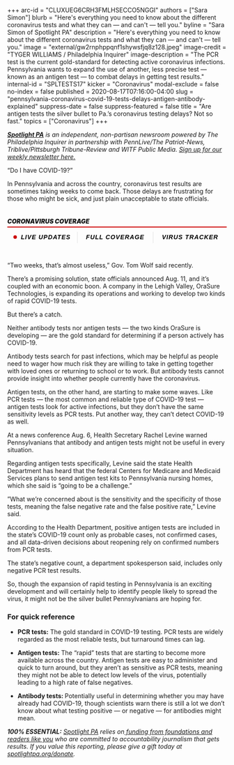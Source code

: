 +++
arc-id = "CLUXUEG6CRH3FMLHSECCO5NGGI"
authors = ["Sara Simon"]
blurb = "Here's everything you need to know about the different coronavirus tests and what they can — and can't — tell you."
byline = "Sara Simon of Spotlight PA"
description = "Here's everything you need to know about the different coronavirus tests and what they can — and can't — tell you."
image = "external/gw2rnphppqnf1shywsfjq8z128.jpeg"
image-credit = "TYGER WILLIAMS / Philadelphia Inquirer"
image-description = "The PCR test is the current gold-standard for detecting active coronavirus infections. Pennsylvania wants to expand the use of another, less precise test — known as an antigen test — to combat delays in getting test results."
internal-id = "SPLTESTS17"
kicker = "Coronavirus"
modal-exclude = false
no-index = false
published = 2020-08-17T07:16:00-04:00
slug = "pennsylvania-coronavirus-covid-19-tests-delays-antigen-antibody-explained"
suppress-date = false
suppress-featured = false
title = "Are antigen tests the silver bullet to Pa.’s coronavirus testing delays? Not so fast."
topics = ["Coronavirus"]
+++

<a href="https://www.spotlightpa.org/"><i><b>Spotlight PA</b></i></a><i> is an independent, non-partisan newsroom powered by The Philadelphia Inquirer in partnership with PennLive/The Patriot-News, Triblive/Pittsburgh Tribune-Review and WITF Public Media. </i><a href="https://www.spotlightpa.org/newsletters" target="_blank"><i>Sign up for our weekly newsletter here.</i></a>

“Do I have COVID-19?”

In Pennsylvania and across the country, coronavirus test results are sometimes taking weeks to come back. Those delays are frustrating for those who might be sick, and just plain unacceptable to state officials.

<div data-type="header" class="card paragraph-spacing collection-item card-embedded-content" style="width:100%"> <div class=""> <h5 class="bold h5 pad pad-top pad-md" style="padding: 15px 0px;font-size: 16px;line-height: 1.13;letter-spacing: -.1px;font-weight: 700;"><div class="" style="
    border-style: solid;
    border-width: 0 0 2px 0;
    border-color: #cc0000;
    margin-bottom: 10px;
"> <div class="" style="
    margin-bottom: 5px;
    font-size: 14px;
    line-height: 1;
    letter-spacing: normal;
    font-weight: 900;
    text-transform: uppercase;
">Coronavirus Coverage</div> </div>
<div class="pg-threebutton-wrapper text-center" style="text-align: center;display: -webkit-box;display: -ms-flexbox;display: flex;-webkit-box-pack: justify;-ms-flex-pack: justify;justify-content: space-between;">
    <a data-link-type="article-embed-coronavirus-links" href="https://www.inquirer.com/virusnews/" class="pg-threebutton-toggle" style="-webkit-box-flex: 1;-ms-flex: 1 1 auto;flex: 1 1 auto;text-align: center;padding: 5px 10px;font-family: &quot;Gotham Narrow SSm A&quot;, &quot;Gotham Narrow SSm B&quot;, &quot;Gotham Narrow Ssm&quot;, &quot;Arial&quot;, sans-serif;color: #000;font-weight: bold;letter-spacing: 0.08em;text-transform: uppercase;font-size: 14px;cursor: pointer;text-decoration: none;-webkit-user-select: none;-moz-user-select: none;-ms-user-select: none;user-select: none;">
        <span class="live-blink" style=" width: 8px; height: 8px; background: #cc0000; display: inline-block; border-radius: 10px; margin-right: 4px; -webkit-animation: blink 3s linear infinite; animation: blink 3s linear infinite; margin-bottom: 1px; "></span>
        LIVE UPDATES 
    </a>
    <a data-link-type="article-embed-coronavirus-links" href="https://web.archive.org/20200318024330/https://inquirer.com/coronavirus" class="pg-threebutton-toggle" style="-webkit-box-flex: 1;-ms-flex: 1 1 auto;flex: 1 1 auto;text-align: center;padding: 5px 15px;font-family: &quot;Gotham Narrow SSm A&quot;, &quot;Gotham Narrow SSm B&quot;, &quot;Gotham Narrow Ssm&quot;, &quot;Arial&quot;, sans-serif;color: #000;font-weight: bold;letter-spacing: 0.08em;text-transform: uppercase;font-size: 14px;cursor: pointer;text-decoration: none;-webkit-user-select: none;-moz-user-select: none;-ms-user-select: none;user-select: none;border-left: 2px solid #eee;">
        FULL COVERAGE
    </a>
    <a data-link-type="article-embed-coronavirus-links" href="https://web.archive.org/20200320014909/https://www.inquirer.com/health/coronavirus/inq/coronavirus-covid-19-pandemic-numbers-pennsylvania-new-jersey-20200319.html" class="pg-threebutton-toggle" style="-webkit-box-flex: 1;-ms-flex: 1 1 auto;flex: 1 1 auto;text-align: center;padding: 5px 15px;font-family: &quot;Gotham Narrow SSm A&quot;, &quot;Gotham Narrow SSm B&quot;, &quot;Gotham Narrow Ssm&quot;, &quot;Arial&quot;, sans-serif;color: #000;font-weight: bold;letter-spacing: 0.08em;text-transform: uppercase;font-size: 14px;cursor: pointer;text-decoration: none;-webkit-user-select: none;-moz-user-select: none;-ms-user-select: none;user-select: none;border-left: 2px solid #eee;">
        VIRUS TRACKER
    </a>
</div>
</h5> </div> </div>


“Two weeks, that’s almost useless,” Gov. Tom Wolf said recently.

There’s a promising solution, state officials announced Aug. 11, and it’s coupled with an economic boon. A company in the Lehigh Valley, OraSure Technologies, is expanding its operations and working to develop two kinds of rapid COVID-19 tests.

But there’s a catch.

Neither antibody tests nor antigen tests — the two kinds OraSure is developing — are the gold standard for determining if a person actively has COVID-19.

Antibody tests search for past infections, which may be helpful as people need to wager how much risk they are willing to take in getting together with loved ones or returning to school or to work. But antibody tests cannot provide insight into whether people currently have the coronavirus.

Antigen tests, on the other hand, are starting to make some waves. Like PCR tests — the most common and reliable type of COVID-19 test — antigen tests look for active infections, but they don’t have the same sensitivity levels as PCR tests. Put another way, they can’t detect COVID-19 as well.

<script src="https://www.spotlightpa.org/embed.js" async></script><div data-spl-embed-version="1" data-spl-src="https://www.spotlightpa.org/embeds/newsletter-covid/"></div>

At a news conference Aug. 6, Health Secretary Rachel Levine warned Pennsylvanians that antibody and antigen tests might not be useful in every situation.

Regarding antigen tests specifically, Levine said the state Health Department has heard that the federal Centers for Medicare and Medicaid Services plans to send antigen test kits to Pennsylvania nursing homes, which she said is “going to be a challenge.”

”What we’re concerned about is the sensitivity and the specificity of those tests, meaning the false negative rate and the false positive rate,” Levine said.

According to the Health Department, positive antigen tests are included in the state’s COVID-19 count only as probable cases, not confirmed cases, and all data-driven decisions about reopening rely on confirmed numbers from PCR tests.

The state’s negative count, a department spokesperson said, includes only negative PCR test results.

<div data-analytics-viewport="autotune" data-analytics-label="2020-02-coronavirus-embed" id="2020-02-coronavirus-embed" data-iframe-fallback="" data-iframe-fallback-width="350" data-iframe-fallback-height="543" data-iframe="https://web.archive.org/20200306035905/https://media.inquirer.com/storage/inquirer/ai2html/2020-02-coronavirus-embed/index.html" data-iframe-height="543" data-iframe-resizable style="width: 100%"></div>
<script type="text/javascript">
 (function() {
   var l = function() {
     new pym.Parent('2020-02-coronavirus-embed', 'https://web.archive.org/20200306035905/https://media.inquirer.com/storage/inquirer/ai2html/2020-02-coronavirus-embed/index.html');
   };
   if (typeof(pym) === 'undefined') {
     var h = document.getElementsByTagName('head')[0],
       s = document.createElement('script');
     s.type = 'text/javascript';
     s.src = 'https://pym.nprapps.org/pym.v1.min.js';
     s.onload = l;
     h.appendChild(s);
   } else {
     l();
   }
 })();
</script>


So, though the expansion of rapid testing in Pennsylvania is an exciting development and will certainly help to identify people likely to spread the virus, it might not be the silver bullet Pennsylvanians are hoping for.

### <b>For quick reference</b>

- <b>PCR tests:</b> The gold standard in COVID-19 testing. PCR tests are widely regarded as the most reliable tests, but turnaround times can lag.

- <b>Antigen tests:</b> The “rapid” tests that are starting to become more available across the country. Antigen tests are easy to administer and quick to turn around, but they aren’t as sensitive as PCR tests, meaning they might not be able to detect low levels of the virus, potentially leading to a high rate of false negatives.

- <b>Antibody tests: </b>Potentially useful in determining whether you may have already had COVID-19, though scientists warn there is still a lot we don’t know about what testing positive — or negative — for antibodies might mean.

<i><b>100% ESSENTIAL:</b></i> <a href="https://www.spotlightpa.org/"><i>Spotlight PA</i></a><i> relies on</i><a href="https://www.spotlightpa.org/support"><i> funding from foundations and readers like you</i></a><i> who are committed to accountability journalism that gets results. If you value this reporting, please give a gift today at </i><a href="https://www.spotlightpa.org/donate"><i>spotlightpa.org/donate</i></a><i>.</i>
